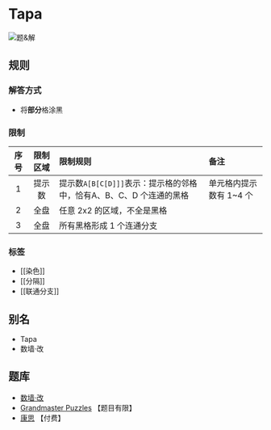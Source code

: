 # Tapa

![题&解](https://www.gmpuzzles.com/images/blog/GM-Tapa-Ex.png)

## 规则

### 解答方式

- 将**部分**格涂黑

### 限制

| 序号  | 限制区域 | 限制规则                                       | 备注             |
|:---:|:----:|:-------------------------------------------|:---------------|
|  1  | 提示数  | 提示数`A[B[C[D]]]`表示：提示格的邻格中，恰有A、B、C、D 个连通的黑格 | 单元格内提示数有 1~4 个 |
|  2  |  全盘  | 任意 2x2 的区域，不全是黑格                           |                |
|  3  |  全盘  | 所有黑格形成 1 个连通分支                             |                |

### 标签

- [[染色]]
- [[分隔]]
- [[联通分支]]

## 别名

- Tapa
- 数墙‧改

## 题库

- [数墙‧改](https://cn.puzzle-tapa.com/)
- [Grandmaster Puzzles](https://www.gmpuzzles.com/blog/category/shading/tapa/) 【题目有限】
- [康思](https://www.conceptispuzzles.com/zh/index.aspx?uri=puzzle/nurikabe) 【付费】
